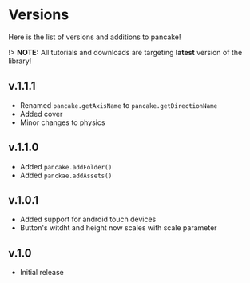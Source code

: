 # Versions

Here is the list of versions and additions to pancake!

!> **NOTE:** All tutorials and downloads are targeting **latest** version of the library!

## v.1.1.1

- Renamed `pancake.getAxisName` to `pancake.getDirectionName`
- Added cover
- Minor changes to physics

## v.1.1.0

- Added `pancake.addFolder()`
- Added `panckae.addAssets()`

## v.1.0.1

- Added support for android touch devices
- Button's witdht and height now scales with scale parameter

## v.1.0

- Initial release
